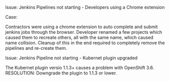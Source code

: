Issue: Jenkins Pipelines not starting - Developers using a Chrome extension

Case: 

Contractors were using a chrome extension to auto complete and submit jenkins jobs through the browser. Developer renamed a few projects which caused them to recreate others, all with the same name, which caused name  collision. 
Cleanup of this in the end required to completely remove the pipelines and re-create them.

Issue: Jenkins Pipeline not starting - Kubernet plugin upgraded

The Kubernet plugin versio 1.1.3+ causes a problem with OpenShift 3.6. 
RESOLUTION: Downgrade the plugin to 1.1.3 or lower.
